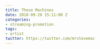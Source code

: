 ```yaml
---
title: These Machines
date: 2018-09-28 15:11:00 Z
categories:
- streaming-promotion
tags:
- artist
twitter: https://twitter.com/mrstevemac
---
```


